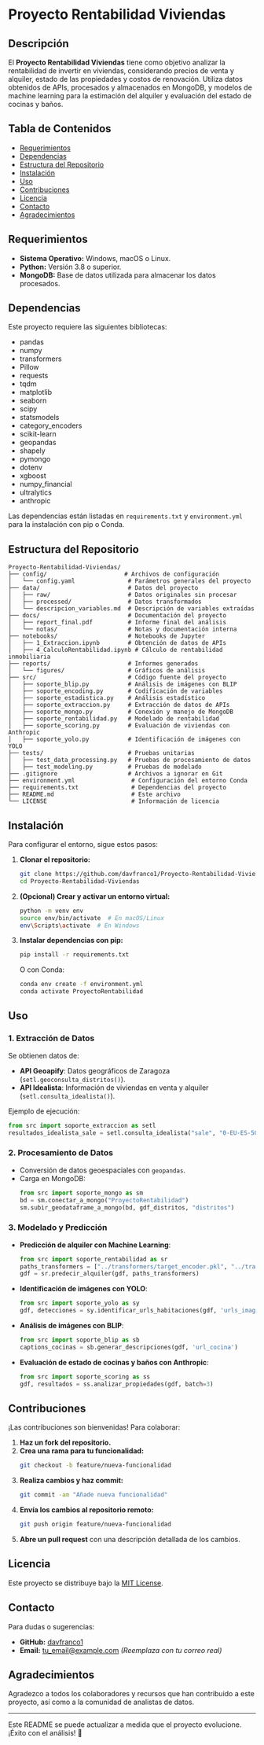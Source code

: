 # Proyecto Rentabilidad Viviendas

## Descripción

El **Proyecto Rentabilidad Viviendas** tiene como objetivo analizar la rentabilidad de invertir en viviendas, considerando precios de venta y alquiler, estado de las propiedades y costos de renovación. Utiliza datos obtenidos de APIs, procesados y almacenados en MongoDB, y modelos de machine learning para la estimación del alquiler y evaluación del estado de cocinas y baños.

## Tabla de Contenidos

- [Requerimientos](#requerimientos)
- [Dependencias](#dependencias)
- [Estructura del Repositorio](#estructura-del-repositorio)
- [Instalación](#instalación)
- [Uso](#uso)
- [Contribuciones](#contribuciones)
- [Licencia](#licencia)
- [Contacto](#contacto)
- [Agradecimientos](#agradecimientos)

## Requerimientos

- **Sistema Operativo:** Windows, macOS o Linux.
- **Python:** Versión 3.8 o superior.
- **MongoDB:** Base de datos utilizada para almacenar los datos procesados.

## Dependencias

Este proyecto requiere las siguientes bibliotecas:

- pandas
- numpy
- transformers
- Pillow
- requests
- tqdm
- matplotlib
- seaborn
- scipy
- statsmodels
- category_encoders
- scikit-learn
- geopandas
- shapely
- pymongo
- dotenv
- xgboost
- numpy_financial
- ultralytics
- anthropic

Las dependencias están listadas en `requirements.txt` y `environment.yml` para la instalación con pip o Conda.

## Estructura del Repositorio

```
Proyecto-Rentabilidad-Viviendas/
├── config/                      # Archivos de configuración
│   └── config.yaml               # Parámetros generales del proyecto
├── data/                         # Datos del proyecto
│   ├── raw/                      # Datos originales sin procesar
│   ├── processed/                # Datos transformados
│   └── descripcion_variables.md  # Descripción de variables extraídas
├── docs/                         # Documentación del proyecto
│   ├── report_final.pdf          # Informe final del análisis
│   └── notas/                    # Notas y documentación interna
├── notebooks/                    # Notebooks de Jupyter
│   ├── 1_Extraccion.ipynb        # Obtención de datos de APIs
│   ├── 4_CalculoRentabilidad.ipynb # Cálculo de rentabilidad inmobiliaria
├── reports/                      # Informes generados
│   └── figures/                  # Gráficos de análisis
├── src/                          # Código fuente del proyecto
│   ├── soporte_blip.py           # Análisis de imágenes con BLIP
│   ├── soporte_encoding.py       # Codificación de variables
│   ├── soporte_estadistica.py    # Análisis estadístico
│   ├── soporte_extraccion.py     # Extracción de datos de APIs
│   ├── soporte_mongo.py          # Conexión y manejo de MongoDB
│   ├── soporte_rentabilidad.py   # Modelado de rentabilidad
│   ├── soporte_scoring.py        # Evaluación de viviendas con Anthropic
│   ├── soporte_yolo.py           # Identificación de imágenes con YOLO
├── tests/                        # Pruebas unitarias
│   ├── test_data_processing.py   # Pruebas de procesamiento de datos
│   ├── test_modeling.py          # Pruebas de modelado
├── .gitignore                    # Archivos a ignorar en Git
├── environment.yml                # Configuración del entorno Conda
├── requirements.txt               # Dependencias del proyecto
├── README.md                      # Este archivo
└── LICENSE                        # Información de licencia
```

## Instalación

Para configurar el entorno, sigue estos pasos:

1. **Clonar el repositorio:**
   ```bash
   git clone https://github.com/davfranco1/Proyecto-Rentabilidad-Viviendas.git
   cd Proyecto-Rentabilidad-Viviendas
   ```

2. **(Opcional) Crear y activar un entorno virtual:**
   ```bash
   python -m venv env
   source env/bin/activate  # En macOS/Linux
   env\Scripts\activate  # En Windows
   ```

3. **Instalar dependencias con pip:**
   ```bash
   pip install -r requirements.txt
   ```

   O con Conda:
   ```bash
   conda env create -f environment.yml
   conda activate ProyectoRentabilidad
   ```

## Uso

### 1. Extracción de Datos

Se obtienen datos de:
- **API Geoapify**: Datos geográficos de Zaragoza (`setl.geoconsulta_distritos()`).
- **API Idealista**: Información de viviendas en venta y alquiler (`setl.consulta_idealista()`).

Ejemplo de ejecución:
```python
from src import soporte_extraccion as setl
resultados_idealista_sale = setl.consulta_idealista("sale", "0-EU-ES-50-17-001-297", "Zaragoza", "60000", "150000", 12)
```

### 2. Procesamiento de Datos

- Conversión de datos geoespaciales con `geopandas`.
- Carga en MongoDB:
  ```python
  from src import soporte_mongo as sm
  bd = sm.conectar_a_mongo("ProyectoRentabilidad")
  sm.subir_geodataframe_a_mongo(bd, gdf_distritos, "distritos")
  ```

### 3. Modelado y Predicción

- **Predicción de alquiler con Machine Learning**:
  ```python
  from src import soporte_rentabilidad as sr
  paths_transformers = ["../transformers/target_encoder.pkl", "../transformers/scaler.pkl", "../transformers/model.pkl"]
  gdf = sr.predecir_alquiler(gdf, paths_transformers)
  ```

- **Identificación de imágenes con YOLO**:
  ```python
  from src import soporte_yolo as sy
  gdf, detecciones = sy.identificar_urls_habitaciones(gdf, 'urls_imagenes', drop_nulls=True)
  ```

- **Análisis de imágenes con BLIP**:
  ```python
  from src import soporte_blip as sb
  captions_cocinas = sb.generar_descripciones(gdf, 'url_cocina')
  ```

- **Evaluación de estado de cocinas y baños con Anthropic**:
  ```python
  from src import soporte_scoring as ss
  gdf, resultados = ss.analizar_propiedades(gdf, batch=3)
  ```

## Contribuciones

¡Las contribuciones son bienvenidas! Para colaborar:

1. **Haz un fork del repositorio.**
2. **Crea una rama para tu funcionalidad:**  
   ```bash
   git checkout -b feature/nueva-funcionalidad
   ```
3. **Realiza cambios y haz commit:**
   ```bash
   git commit -am "Añade nueva funcionalidad"
   ```
4. **Envía los cambios al repositorio remoto:**
   ```bash
   git push origin feature/nueva-funcionalidad
   ```
5. **Abre un pull request** con una descripción detallada de los cambios.

## Licencia

Este proyecto se distribuye bajo la [MIT License](LICENSE).

## Contacto

Para dudas o sugerencias:

- **GitHub:** [davfranco1](https://github.com/davfranco1)
- **Email:** tu_email@example.com *(Reemplaza con tu correo real)*

## Agradecimientos

Agradezco a todos los colaboradores y recursos que han contribuido a este proyecto, así como a la comunidad de analistas de datos.

---

Este README se puede actualizar a medida que el proyecto evolucione. ¡Éxito con el análisis! 🚀
